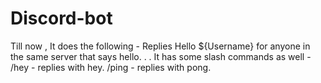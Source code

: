 # Discord-bot
Till now , It does the following - 
Replies Hello ${Username} for anyone in the same server that says hello.
.
.
It has some slash commands as well - 
/hey - replies with hey.
/ping - replies with pong.
